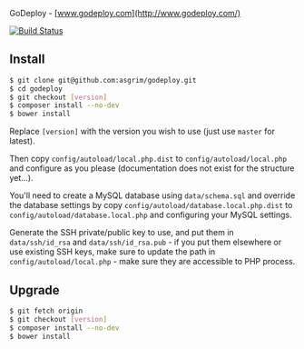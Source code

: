 GoDeploy - [www.godeploy.com](http://www.godeploy.com/)

[![Build Status](https://secure.travis-ci.org/asgrim/godeploy.png?branch=master)](https://travis-ci.org/asgrim/godeploy)

Install
-------

```bash
$ git clone git@github.com:asgrim/godeploy.git
$ cd godeploy
$ git checkout [version]
$ composer install --no-dev
$ bower install
```

Replace `[version]` with the version you wish to use (just use `master` for latest).

Then copy `config/autoload/local.php.dist` to `config/autoload/local.php` and configure as you please (documentation does not exist for the structure yet...).

You'll need to create a MySQL database using `data/schema.sql` and override the database settings by copy `config/autoload/database.local.php.dist` to `config/autoload/database.local.php` and configuring your MySQL settings.

Generate the SSH private/public key to use, and put them in `data/ssh/id_rsa` and `data/ssh/id_rsa.pub` - if you put them elsewhere or use existing SSH keys, make sure to update the path in `config/autoload/local.php` - make sure they are accessible to PHP process.

Upgrade
-------

```bash
$ git fetch origin
$ git checkout [version]
$ composer install --no-dev
$ bower install
```
